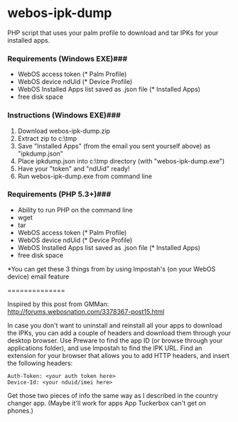 webos-ipk-dump
==============

PHP script that uses your palm profile to download and tar IPKs for your installed apps.

### Requirements (Windows EXE)###

* WebOS access token (* Palm Profile)
* WebOS device ndUid (* Device Profile)
* WebOS Installed Apps list saved as .json file (* Installed Apps)
* free disk space

### Instructions (Windows EXE)###

1. Download webos-ipk-dump.zip
2. Extract zip to c:\tmp
3. Save "Installed Apps" (from the email you sent yourself above) as "ipkdump.json"
4. Place ipkdump.json into c:\tmp directory (with "webos-ipk-dump.exe")
5. Have your "token" and "ndUid" ready!
6. Run webos-ipk-dump.exe from command line

### Requirements (PHP 5.3+)###

* Ability to run PHP on the command line
* wget
* tar
* WebOS access token (* Palm Profile)
* WebOS device ndUid (* Device Profile)
* WebOS Installed Apps list saved as .json file (* Installed Apps)
* free disk space


*You can get these 3 things from by using Impostah's (on your WebOS device) email feature

==============

Inspired by this post from GMMan:
http://forums.webosnation.com/3378367-post15.html

In case you don't want to uninstall and reinstall all your apps to download the IPKs, you can add a couple of headers and download them through your desktop browser. Use Preware to find the app ID (or browse through your applications folder), and use Impostah to find the IPK URL. Find an extension for your browser that allows you to add HTTP headers, and insert the following headers:
````
Auth-Token: <your auth token here>
Device-Id: <your nduid/imei here>
````
Get those two pieces of info the same way as I described in the country changer app. (Maybe it'll work for apps App Tuckerbox can't get on phones.)

